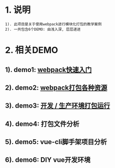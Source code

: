 # 1. 说明
    1). 此项目是关于使用webpack进行模块化打包的教学案例
    2). 一共包含6个DEMO: 由浅入深, 层层递进

# 2. 相关DEMO
## 1). demo1: [webpack快速入门](demo1/README.md)
## 2). demo2: [webpack打包各种资源](demo2/README.md)
## 3). demo3: [开发 / 生产环境打包运行](demo3/README.md)
## 4). demo4: 打包文件分析
## 5). demo5: vue-cli脚手架项目分析
## 6). demo6: DIY vue开发环境